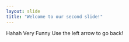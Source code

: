 ```yaml
---
layout: slide
title: "Welcome to our second slide!"
---
```

Hahah Very Funny
Use the left arrow to go back!
